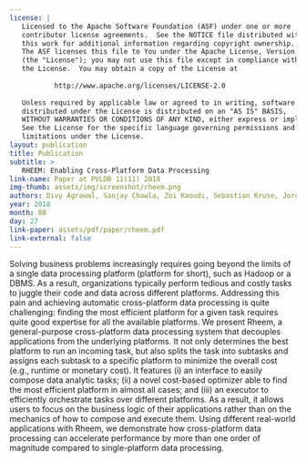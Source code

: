```yaml
---
license: |
   Licensed to the Apache Software Foundation (ASF) under one or more
   contributor license agreements.  See the NOTICE file distributed with
   this work for additional information regarding copyright ownership.
   The ASF licenses this file to You under the Apache License, Version 2.0
   (the "License"); you may not use this file except in compliance with
   the License.  You may obtain a copy of the License at
   
           http://www.apache.org/licenses/LICENSE-2.0
   
   Unless required by applicable law or agreed to in writing, software
   distributed under the License is distributed on an "AS IS" BASIS,
   WITHOUT WARRANTIES OR CONDITIONS OF ANY KIND, either express or implied.
   See the License for the specific language governing permissions and
   limitations under the License.
layout: publication
title: Publication
subtitle: >
   RHEEM: Enabling Cross-Platform Data Processing
link-name: Paper at PVLDB 11(11) 2018
img-thumb: assets/img/screenshot/rheem.png
authors: Divy Agrawal, Sanjay Chawla, Zoi Kaoudi, Sebastian Kruse, Jorge-Arnulfo Quiané-Ruiz, Bertty Contreras-Rojas, Ahmed Elmagarmid, Yasser Idris, Ji Lucas, Essam Mansour, Mourad Ouzzani, Paolo Papotti, Nan Tang, Saravanan Thirumuruganathan and Anis Troudi
year: 2018
month: 08
day: 27
link-paper: assets/pdf/paper/rheem.pdf
link-external: false
---
```


Solving business problems increasingly requires going beyond the limits of a single data processing platform (platform for short), such as Hadoop or a DBMS. As a result, organizations typically perform tedious and costly tasks to juggle their code and data across different platforms. Addressing this pain and achieving automatic cross-platform data processing is quite challenging: finding the most efficient platform for a given task requires quite good expertise for all the available platforms. We present Rheem, a general-purpose cross-platform data processing system that decouples applications from the underlying platforms. It not only determines the best platform to run an incoming task, but also splits the task into subtasks and assigns each subtask to a specific platform to minimize the overall cost (e.g., runtime or monetary cost). It features (i) an interface to easily compose data analytic tasks; (ii) a novel cost-based optimizer able to find the most efficient platform in almost all cases; and (iii) an executor to efficiently orchestrate tasks over different platforms. As a result, it allows users to focus on the business logic of their applications rather than on the mechanics of how to compose and execute them. Using different real-world applications with Rheem, we demonstrate how cross-platform data processing can accelerate performance by more than one order of magnitude compared to single-platform data processing.
